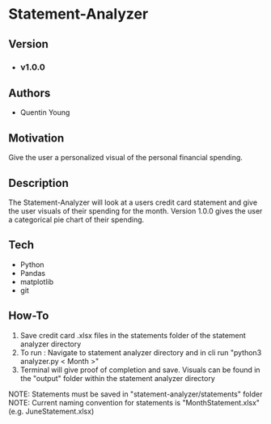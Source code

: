 # Statement-Analyzer

## Version
* ### v1.0.0

## Authors

 * Quentin Young

## Motivation

Give the user a personalized visual of the personal financial spending.

## Description

The Statement-Analyzer will look at a users credit card statement and give the user visuals of their spending for the month. Version 1.0.0 gives the user a categorical pie chart of their spending.

## Tech

* Python
* Pandas
* matplotlib
* git

## How-To
1. Save credit card .xlsx files in the statements folder of the statement analyzer directory 
2. To run : Navigate to statement analyzer directory and in cli run "python3 analyzer.py < Month >" 
3. Terminal will give proof of completion and save. Visuals can be found in the "output" folder within the statement analyzer directory

NOTE: Statements must be saved in "statement-analyzer/statements" folder
NOTE: Current naming convention for statements is "MonthStatement.xlsx" (e.g. JuneStatement.xlsx)